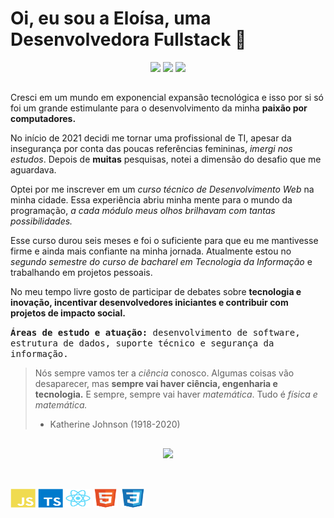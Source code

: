 # Oi, eu sou a Eloísa, uma Desenvolvedora Fullstack 🌱


<div align='center'>
  
  <a href="https://instagram.com/eloisantunesz" target="_blank">
    <img src="https://img.shields.io/badge/-Instagram-%23E4405F?style=plastic&logo=appveyor&logo=instagram&logoColor=white" target="_blank"></a>
  <a href = "mailto:eloisantunesp@gmail.com">
    <img src="https://img.shields.io/badge/-Gmail-%23333?style=plastic&logo=appveyor&logo=gmail&logoColor=white" target="_blank"></a>
  <a href="https://www.linkedin.com/in/eloisa-antunes" target="_blank">
    <img src="https://img.shields.io/badge/-LinkedIn-%230077B5?style=plastic&logo=appveyor=linkedin&logoColor=white" target="_blank"></a> 
  
  </div>
  
##


Cresci em um mundo em exponencial expansão tecnológica e isso por si só foi um grande estimulante para o desenvolvimento da minha **paixão por computadores.**

No início de 2021 decidi me tornar uma profissional de TI, apesar da insegurança por conta das poucas referências femininas, *imergi nos estudos*. Depois de **muitas** pesquisas, notei a dimensão do desafio que me aguardava. 

Optei por me inscrever em um *curso técnico de Desenvolvimento Web* na minha cidade. Essa experiência abriu minha mente para o mundo da programação, *a cada módulo meus olhos brilhavam com tantas possibilidades.*

Esse curso durou seis meses e foi o suficiente para que eu me mantivesse firme e ainda mais confiante na minha jornada. 
Atualmente estou no *segundo semestre do curso de bacharel em Tecnologia da Informação* e trabalhando em projetos pessoais.

No meu tempo livre gosto de participar de debates sobre **tecnologia e inovação, incentivar desenvolvedores iniciantes e contribuir com projetos de impacto social.** 

<kbd>**Áreas de estudo e atuação:** desenvolvimento de software, estrutura de dados, suporte técnico e segurança da informação.</kbd>


> Nós sempre vamos ter a *ciência* conosco.
> Algumas coisas vão desaparecer, mas **sempre vai haver ciência, engenharia e tecnologia.**
> E sempre, sempre vai haver *matemática*.
> Tudo é *física e matemática.*
> - Katherine Johnson (1918-2020)

##

<div align="center"> <img src="https://user-images.githubusercontent.com/118397019/230259094-f4815a1d-a658-479a-af2c-0d9ea4fbdf94.png" width="230" heigth="230" > </div>
  
##
  
<div style="display: inline_block"><br>
  <img align="center" alt="E-Js" height="30" width="40" src="https://raw.githubusercontent.com/devicons/devicon/master/icons/javascript/javascript-plain.svg">
  <img align="center" alt="E-Ts" height="30" width="40" src="https://raw.githubusercontent.com/devicons/devicon/master/icons/typescript/typescript-plain.svg">
  <img align="center" alt="E-React" height="30" width="40" src="https://raw.githubusercontent.com/devicons/devicon/master/icons/react/react-original.svg">
  <img align="center" alt="E-HTML" height="30" width="40" src="https://raw.githubusercontent.com/devicons/devicon/master/icons/html5/html5-original.svg">
  <img align="center" alt="E-CSS" height="30" width="40" src="https://raw.githubusercontent.com/devicons/devicon/master/icons/css3/css3-original.svg">
  
  ##
  

